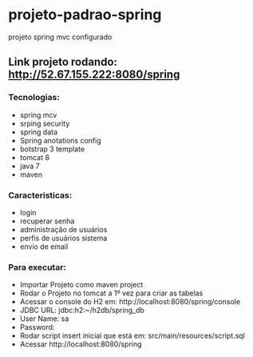 # projeto-padrao-spring
projeto spring mvc configurado

## Link projeto rodando: http://52.67.155.222:8080/spring
 
### Tecnologias:
 
 * spring mcv
 * srping security
 * spring data
 * Spring anotations config
 * botstrap 3 template
 * tomcat 8 
 * java 7
 * maven
 
### Caracteristicas:
 
 * login
 * recuperar senha
 * administração de usuários
 * perfis de usuários sistema
 * envio de email
 

### Para executar:

* Importar Projeto como maven project
* Rodar o Projeto no tomcat a 1º vez para criar as tabelas
* Acessar o console do H2 em: http://localhost:8080/spring/console
 * JDBC URL: jdbc:h2:~/h2db/spring_db 
 * User Name: sa 
 * Password:
* Rodar script insert inicial que está em: src/main/resources/script.sql
* Acessar http://localhost:8080/spring
